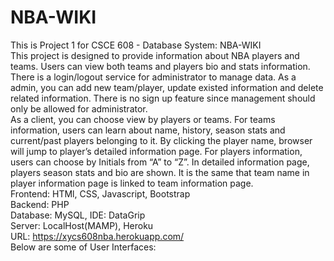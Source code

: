 # NBA-WIKI
This is Project 1 for CSCE 608 - Database System: NBA-WIKI  
This project is designed to provide information about NBA players and teams.
Users can view both teams and players bio and stats information.  
There is a login/logout service for administrator to manage data. As a admin, you
can add new team/player, update existed information and delete related
information. There is no sign up feature since management should only be allowed
for administrator.  
As a client, you can choose view by players or teams. For teams information, users
can learn about name, history, season stats and current/past players belonging to it.
By clicking the player name, browser will jump to player’s detailed information
page. For players information, users can choose by Initials from “A” to “Z”. In
detailed information page, players season stats and bio are shown. It is the same that team name in player information page is linked to team information page.  
Frontend: HTMl, CSS, Javascript, Bootstrap  
Backend: PHP  
Database: MySQL, IDE: DataGrip  
Server: LocalHost(MAMP), Heroku  
URL: https://xycs608nba.herokuapp.com/  
Below are some of User Interfaces:  
